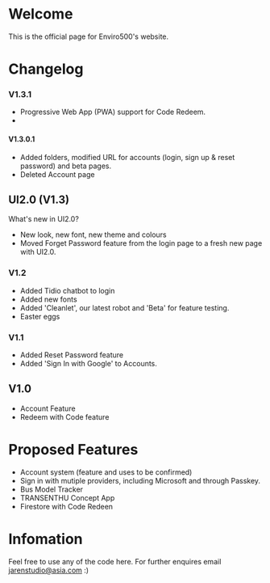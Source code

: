 # Welcome
This is the official page for Enviro500's website. 

# Changelog

### V1.3.1 
- Progressive Web App (PWA) support for Code Redeem.
- 
#### V1.3.0.1
- Added folders, modified URL for accounts (login, sign up & reset password) and beta pages.
- Deleted Account page
## UI2.0 (V1.3)
What's new in UI2.0?
- New look, new font, new theme and colours
- Moved Forget Password feature from the login page to a fresh new page with UI2.0.
### V1.2
- Added Tidio chatbot to login
- Added new fonts
- Added 'Cleanlet', our latest robot and 'Beta' for feature testing.
- Easter eggs
### V1.1
- Added Reset Password feature
- Added 'Sign In with Google' to Accounts.
## V1.0
- Account Feature
- Redeem with Code feature


# Proposed Features
- Account system (feature and uses to be confirmed)
- Sign in with mutiple providers, including Microsoft and through Passkey.
- Bus Model Tracker
- TRANSENTHU Concept App
- Firestore with Code Redeen

# Infomation
Feel free to use any of the code here.
For further enquires email jarenstudio@asia.com :)
